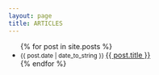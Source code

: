 ```yaml
---
layout: page  
title: ARTICLES
---
```



<ul class="posts">
  {% for post in site.posts %}
  <li>
    <small class="datetime muted" data-time="{{ post.date }}">{{ post.date | date_to_string }} </small>
    <a href="{{ site.url }}{{ post.url }}">{{ post.title }}</a>
  </li>
  {% endfor %}
</ul>